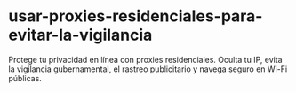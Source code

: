 # usar-proxies-residenciales-para-evitar-la-vigilancia
Protege tu privacidad en línea con proxies residenciales. Oculta tu IP, evita la vigilancia gubernamental, el rastreo publicitario y navega seguro en Wi-Fi públicas.
